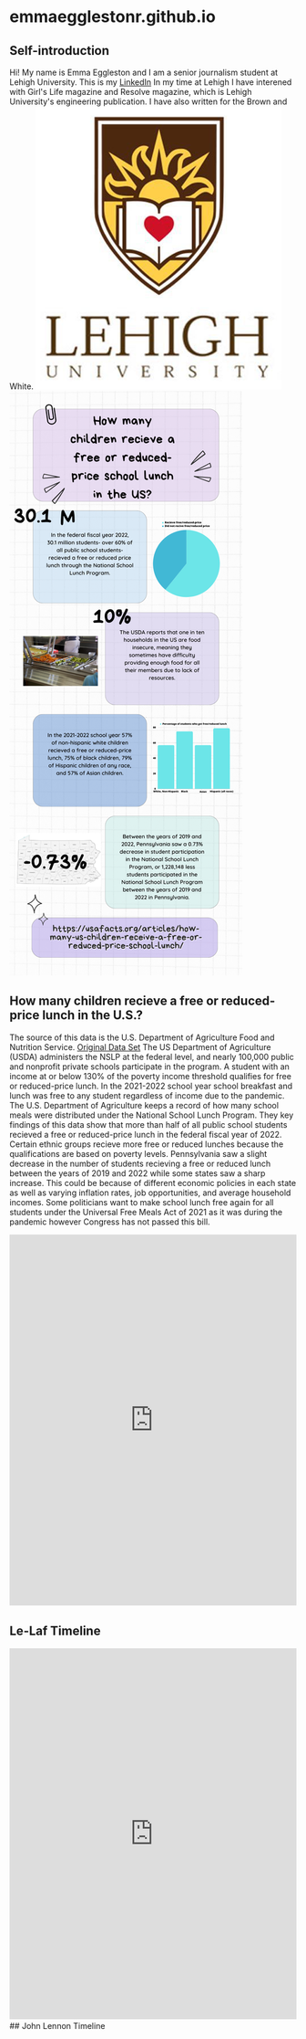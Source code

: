 # emmaegglestonr.github.io
## Self-introduction
Hi! My name is Emma Eggleston and I am a senior journalism student at Lehigh University. This is my [LinkedIn](https://www.linkedin.com/in/emma-e-694757211/) In my time at Lehigh I have interened with Girl's Life magazine and Resolve magazine, which is Lehigh University's engineering publication. I have also written for the Brown and White.
![lehighlogo](https://github.com/emmaegglestonr/emmaegglestonr.github.io/blob/main/LehighUniversity_logo.jpg?raw=true)
![infrographic](https://raw.githubusercontent.com/emmaegglestonr/emmaegglestonr.github.io/a5847e481c7f332713b8a06514bc291e9b7ddf5b/How%20U.S.%20children%20(1).png)
## How many children recieve a free or reduced-price lunch in the U.S.?
The source of this data is the U.S. Department of Agriculture Food and Nutrition Service. [Original Data Set](https://www.fns.usda.gov/pd/child-nutrition-tables)
The US Department of Agriculture (USDA) administers the NSLP at the federal level, and nearly 100,000 public and nonprofit private schools participate in the program. A student with an income at or below 130% of the poverty income threshold qualifies for free or reduced-price lunch. In the 2021-2022 school year school breakfast and lunch was free to any student regardless of income due to the pandemic. The U.S. Department of Agriculture keeps a record of how many school meals were distributed under the National School Lunch Program. They key findings of this data show that more than half of all public school students recieved a free or reduced-price lunch in the federal fiscal year of 2022. Certain ethnic groups recieve more free or reduced lunches because the qualifications are based on poverty levels. Pennsylvania saw a slight decrease in the number of students recieving a free or reduced lunch between the years of 2019 and 2022 while some states saw a sharp increase. This could be because of different economic policies in each state as well as varying inflation rates, job opportunities, and average household incomes. Some politicians want to make school lunch free again for all students under the Universal Free Meals Act of 2021 as it was during the pandemic however Congress has not passed this bill.

<iframe src='https://cdn.knightlab.com/libs/timeline3/latest/embed/index.html?source=10Vf-gXrgCbPP4ITAT8RXwMVcE-5QQV4mocde5EglIso&font=Default&lang=en&initial_zoom=2&height=650' width='100%' height='650' webkitallowfullscreen mozallowfullscreen allowfullscreen frameborder='0'></iframe>
                                
                                
## Le-Laf Timeline

<iframe src='https://cdn.knightlab.com/libs/timeline3/latest/embed/index.html?source=10PMXAuM5-r2v2NdIMjGDB8zWFfMBqvsD2JJvIf8lHro&font=Default&lang=en&initial_zoom=2&height=650' width='100%' height='650' webkitallowfullscreen mozallowfullscreen allowfullscreen frameborder='0'></iframe>
## John Lennon Timeline
